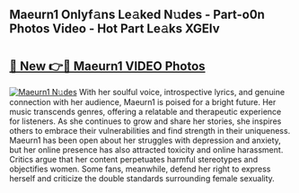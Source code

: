 ## Maeurn1 Onlyf𝚊ns Le𝚊ked N𝚞des - Part-o0n Photos Video - Hot Part Le𝚊ks XGEIv

# <h2><a href="http://ab80988.deff.icu/?id=Maeurn1">🔗 New 👉🔴 Maeurn1 VIDEO Photos</a></h2>

[![Maeurn1 N𝚞des](https://i.imgur.com/rIISA9y.gif)](http://ab80988.deff.icu/?id=Maeurn1)
With her soulful voice, introspective lyrics, and genuine connection with her audience, Maeurn1 is poised for a bright future. Her music transcends genres, offering a relatable and therapeutic experience for listeners. As she continues to grow and share her stories, she inspires others to embrace their vulnerabilities and find strength in their uniqueness. Maeurn1 has been open about her struggles with depression and anxiety, but her online presence has also attracted toxicity and online harassment. Critics argue that her content perpetuates harmful stereotypes and objectifies women. Some fans, meanwhile, defend her right to express herself and criticize the double standards surrounding female sexuality.
